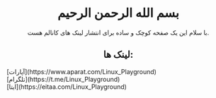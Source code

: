 <h1 style="text-align: center;"> بسم الله الرحمن الرحیم</h1>
<p style="text-align: center;">با سلام این یک صفحه کوچک و ساده برای انتشار لینک های کانالم هست.</p>
<h2 style="text-align: center;">لینک ها:</h2>
[آپارات](https://www.aparat.com/Linux_Playground) <br>
[تلگرام](https://t.me/Linux_Playground) <br>
[ایتا](https://eitaa.com/Linux_Playground) <br>
